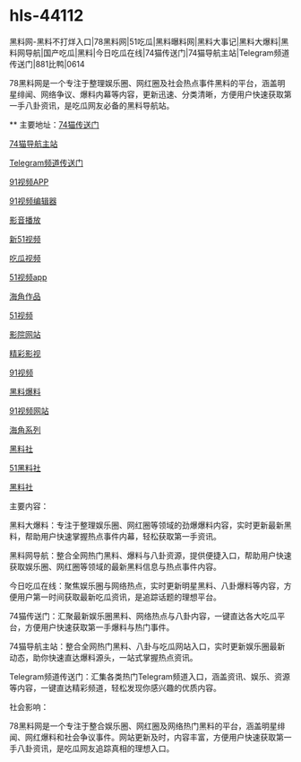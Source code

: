 # hls-44112
黑料网-黑料不打烊入口|78黑料网|51吃瓜|黑料曝料网|黑料大事记|黑料大爆料|黑料网导航|国产吃瓜|黑料|今日吃瓜在线|74猫传送门|74猫导航主站|Telegram频道传送门|881比鸭|0614

78黑料网是一个专注于整理娱乐圈、网红圈及社会热点事件黑料的平台，涵盖明星绯闻、网络争议、爆料内幕等内容，更新迅速、分类清晰，方便用户快速获取第一手八卦资讯，是吃瓜网友必备的黑料导航站。

** 主要地址：<a href="https://74mao.com/">74猫传送门</a>

<a href="https://74mao.com/">74猫导航主站</a>

<a href="https://74mao.com/">Telegram频道传送门</a>

<a href="https://hj-170.pages.dev/">91视频APP</a>

<a href="https://hj-175.pages.dev/">91视频编辑器</a>

<a href="https://hj-177.pages.dev/">影音播放</a>

<a href="https://hj-188.pages.dev/">新51视频</a>

<a href="https://hj-193.pages.dev/">吃瓜视频</a>

<a href="https://hj-195.pages.dev/">51视频app</a>

<a href="https://hj-197.pages.dev/">海角作品</a>

<a href="https://hj-210.pages.dev/">51视频</a>

<a href="https://hj-213.pages.dev/">影院网站</a>

<a href="https://hj-216.pages.dev/">精彩影视</a>

<a href="https://hj-361.pages.dev/">91视频</a>

<a href="https://hj-363.pages.dev/">黑料爆料</a>

<a href="https://hj-364.pages.dev/">91视频网站</a>

<a href="https://hj-376.pages.dev/">海角系列</a>

<a href="https://hls-15.pages.dev/">黑料社</a>

<a href="https://hls-17.pages.dev/">51黑料社</a>

<a href="https://hls-19.pages.dev/">黑料社</a>

主要内容：

黑料大爆料：专注于整理娱乐圈、网红圈等领域的劲爆爆料内容，实时更新最新黑料，帮助用户快速掌握热点事件内幕，轻松获取第一手资讯。

黑料网导航：整合全网热门黑料、爆料与八卦资源，提供便捷入口，帮助用户快速获取娱乐圈、网红圈等领域的最新黑料信息与热点事件内容。

今日吃瓜在线：聚焦娱乐圈与网络热点，实时更新明星黑料、八卦爆料等内容，方便用户第一时间获取最新吃瓜资讯，是追踪话题的理想平台。

74猫传送门：汇聚最新娱乐圈黑料、网络热点与八卦内容，一键直达各大吃瓜平台，方便用户快速获取第一手爆料与热门事件。

74猫导航主站：整合全网热门黑料、八卦与吃瓜网站入口，实时更新娱乐圈最新动态，助你快速直达爆料源头，一站式掌握热点资讯。

Telegram频道传送门：汇集各类热门Telegram频道入口，涵盖资讯、娱乐、资源等内容，一键直达精彩频道，轻松发现你感兴趣的优质内容。

社会影响：

78黑料网是一个专注于整合娱乐圈、网红圈及网络热门黑料的平台，涵盖明星绯闻、网红爆料和社会争议事件。网站更新及时，内容丰富，方便用户快速获取第一手八卦资讯，是吃瓜网友追踪真相的理想入口。
